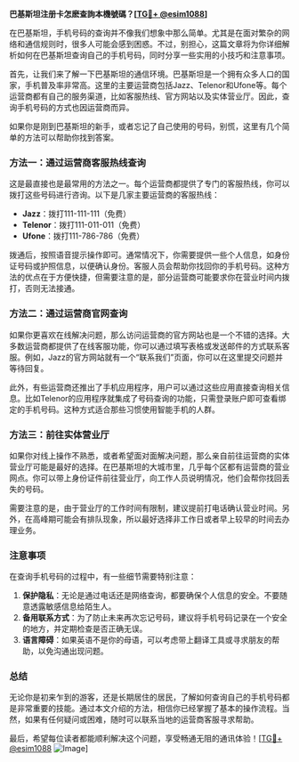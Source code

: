 **巴基斯坦注册卡怎麽查詢本機號碼？[[TG💪+ @esim1088](https://t.me/s/esim1088)]**

在巴基斯坦，手机号码的查询并不像我们想象中那么简单。尤其是在面对繁杂的网络和通信规则时，很多人可能会感到困惑。不过，别担心，这篇文章将为你详细解析如何在巴基斯坦查询自己的手机号码，同时分享一些实用的小技巧和注意事项。

首先，让我们来了解一下巴基斯坦的通信环境。巴基斯坦是一个拥有众多人口的国家，手机普及率非常高。这里的主要运营商包括Jazz、Telenor和Ufone等。每个运营商都有自己的服务渠道，比如客服热线、官方网站以及实体营业厅。因此，查询手机号码的方式也因运营商而异。

如果你是刚到巴基斯坦的新手，或者忘记了自己使用的号码，别慌，这里有几个简单的方法可以帮助你找到答案。

### 方法一：通过运营商客服热线查询

这是最直接也是最常用的方法之一。每个运营商都提供了专门的客服热线，你可以拨打这些号码进行咨询。以下是几家主要运营商的客服热线：

- **Jazz**：拨打111-111-111（免费）
- **Telenor**：拨打111-011-011（免费）
- **Ufone**：拨打111-786-786（免费）

拨通后，按照语音提示操作即可。通常情况下，你需要提供一些个人信息，如身份证号码或护照信息，以便确认身份。客服人员会帮助你找回你的手机号码。这种方法的优点在于方便快捷，但需要注意的是，部分运营商可能要求你在营业时间内拨打，否则无法接通。

### 方法二：通过运营商官网查询

如果你更喜欢在线解决问题，那么访问运营商的官方网站也是一个不错的选择。大多数运营商都提供了在线客服功能，你可以通过填写表格或发送邮件的方式联系客服。例如，Jazz的官方网站就有一个“联系我们”页面，你可以在这里提交问题并等待回复。

此外，有些运营商还推出了手机应用程序，用户可以通过这些应用直接查询相关信息。比如Telenor的应用程序就集成了号码查询的功能，只需登录账户即可查看绑定的手机号码。这种方式适合那些习惯使用智能手机的人群。

### 方法三：前往实体营业厅

如果你对线上操作不熟悉，或者希望面对面解决问题，那么亲自前往运营商的实体营业厅可能是最好的选择。在巴基斯坦的大城市里，几乎每个区都有运营商的营业网点。你可以带上身份证件前往营业厅，向工作人员说明情况，他们会帮你找回丢失的号码。

需要注意的是，由于营业厅的工作时间有限制，建议提前打电话确认营业时间。另外，在高峰期可能会有排队现象，所以最好选择非工作日或者早上较早的时间去办理业务。

### 注意事项

在查询手机号码的过程中，有一些细节需要特别注意：

1. **保护隐私**：无论是通过电话还是网络查询，都要确保个人信息的安全。不要随意透露敏感信息给陌生人。
2. **备用联系方式**：为了防止未来再次忘记号码，建议将手机号码记录在一个安全的地方，并定期检查是否正确无误。
3. **语言障碍**：如果英语不是你的母语，可以考虑带上翻译工具或寻求朋友的帮助，以免沟通出现问题。

### 总结

无论你是初来乍到的游客，还是长期居住的居民，了解如何查询自己的手机号码都是非常重要的技能。通过本文介绍的方法，相信你已经掌握了基本的操作流程。当然，如果有任何疑问或困难，随时可以联系当地的运营商客服寻求帮助。

最后，希望每位读者都能顺利解决这个问题，享受畅通无阻的通讯体验！[[TG💪+ @esim1088](https://t.me/s/esim1088) ![Image](https://i.postimg.cc/4NQfJmqS/Snipaste-2025-05-13-00-14-12.png)]